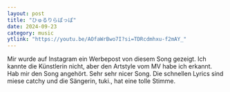 ```yaml
---
layout: post
title: "ひゅるりらぱっぱ"
date: 2024-09-23
category: music
ytlink: "https://youtu.be/AOfaWrBwo7I?si=TDRcdmhxu-f2mAY_"
---
```


Mir wurde auf Instagram ein Werbepost von diesem Song gezeigt. Ich kannte die Künstlerin nicht, aber den Artstyle vom MV
habe ich erkannt. Hab mir den Song angehört. Sehr sehr nicer Song. Die schnellen Lyrics sind miese catchy und die
Sängerin, tuki., hat eine tolle Stimme.